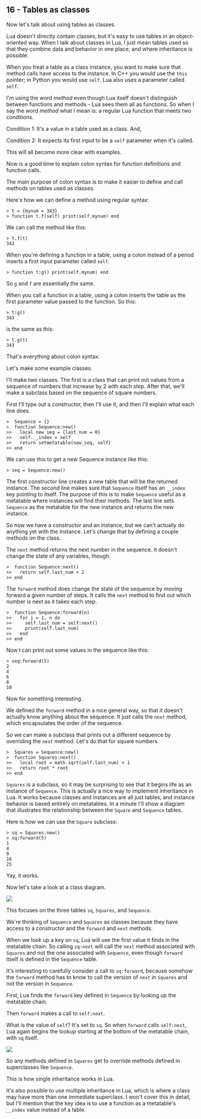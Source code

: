 ## 16 - Tables as classes

<!-- 16.1 intro -->

Now let's talk about using tables as classes.

Lua doesn't directly contain classes, but it's
easy to use tables in an object-oriented way.
When I talk about classes in Lua, I just mean
tables used so that they
combine data and behavior in one place, and
where inheritance is possible.

When you treat a table as a class instance, you
want to make sure that method calls have access
to the instance. In C++ you would use the `this`
pointer; in Python you would use `self`.
Lua also uses a parameter called `self`.

I'm using the word *method* even though
Lua itself doesn't distinguish between functions
and methods - Lua sees them all as functions.
So when I say the word *method* what I mean is:
a regular Lua function that meets two conditions.

Condition 1: It's a value in a table used as a class. And,

Condition 2: It expects its first input to be a `self` parameter when it's called.

This will all become more clear with examples.

<!-- 16.2 colon syntax -->

Now is a good time to explain colon syntax for
function definitions and function calls.

The main purpose of colon syntax is to make it easier
to define and call methods on tables used as classes.

Here's how we can define a method using regular syntax:

    > t = {mynum = 343}
    > function t.f(self) print(self.mynum) end

We can call the method like this:

    > t.f(t)
    343

When you're defining a function in a table, using a colon
instead of a period inserts a first input parameter called
`self`.

    > function t:g() print(self.mynum) end

So `g` and `f` are essentially the same.

When you call a function in a table, using a colon inserts
the table as the first parameter value passed to the function.
So this:

    > t:g()
    343

is the same as this:

    > t.g(t)
    343

That's everything about colon syntax.

<!-- 16.3 constructors -->

Let's make some example classes.

I'll make two classes. The first is a class that
can print out values from a sequence of numbers that
increase by 2 with each step.
After that, we'll make a subclass based on the
sequence of square numbers.

First I'll type out a constructor, then I'll use it,
and then I'll explain what each line does.

    >  Sequence = {}
    >  function Sequence:new()
    >>   local new_seq = {last_num = 0}
    >>   self.__index = self
    >>   return setmetatable(new_seq, self)
    >> end

We can use this to get a new Sequence instance
like this:

    > seq = Sequence:new()

The first constructor line creates a new table that
will be the returned instance. The second line makes
sure that `Sequence` itself has an `__index` key
pointing to itself. The purpose of this is to make
`Sequence` useful as a metatable where instances
will find their methods. The last line sets
`Sequence` as the metatable for the new instance
and returns the new instance.

<!-- 16.4 methods -->

So now we have a constructor and an instance, but
we can't actually do anything yet with the instance.
Let's change that by defining a couple methods on
the class.

The `next` method returns the next number in the
sequence. It doesn't change the state of any
variables, though.

    >  function Sequence:next()
    >>   return self.last_num + 2
    >> end

The `forward` method does change the state of
the sequence by moving forward a given number
of steps. It calls the `next` method to find out
which number is next as it takes each step.

    >  function Sequence:forward(n)
    >>   for i = 1, n do
    >>     self.last_num = self:next()
    >>     print(self.last_num)
    >>   end
    >> end

Now I can print out some values in the sequence
like this:

    > seq:forward(5)
    2
    4
    6
    8
    10

<!-- 16.5 inheritance -->

Now for something interesting.

We defined the `forward` method in a nice general
way, so that it doesn't actually know anything about
the sequence. It just calls the `next` method, which
encapsulates the order of the sequence.

So we can make a subclass that prints out a
different sequence by overriding the `next` method.
Let's do that for square numbers.

    >  Squares = Sequence:new()
    >  function Squares:next()
    >>   local root = math.sqrt(self.last_num) + 1
    >>   return root * root
    >> end

`Squares` is a subclass, so it may be surprising to see
that it begins life as an instance of `Sequence`. This
is actually a nice way to implement inheritance in Lua.
It works because classes and instances are all just
tables, and instance behavior is based entirely on
metatables. In a minute I'll show a diagram that
illustrates the relationship between the `Square`
and `Sequence` tables.

Here is how we can use the `Square` subclass:

    > sq = Squares:new()
    > sq:forward(5)
    1
    4
    9
    16
    25

Yay, it works.

Now let's take a look at a class diagram.

![](https://raw.githubusercontent.com/tylerneylon/video-scripts/master/learn_lua_in_an_hour/img/slide3.png)

This focuses on the three tables `sq`, `Squares`,
and `Sequence`.

We're thinking of `Sequence` and `Squares` as
classes because they have access to a constructor and
the `forward` and `next` methods.

When we look up a key on `sq`, Lua will use the first
value it finds in the metatable chain. So calling
`sq:next` will call the `next` method associated with
`Squares` and not the one associated with `Sequence`,
even though `forward` itself is defined in the
`Sequence` table.

<!-- next slide -->

It's interesting to carefully consider a call to
`sq:forward`, because somehow the `forward` method
has to know to call the version of `next` in
`Squares` and not the version in `Sequence`.

<!-- next slide -->

First, Lua finds the `forward` key defined in
`Sequence` by looking up the metatable chain.

<!-- next slide -->

Then `forward` makes a call to `self:next`.

What is the value of `self`? It's set to `sq`.
So when `forward` calls `self:next`,
Lua again begins the lookup starting at the bottom
of the metatable chain, with `sq` itself.

![](https://raw.githubusercontent.com/tylerneylon/video-scripts/master/learn_lua_in_an_hour/img/slide4.png)

So any methods defined in `Squares` get to override
methods defined in superclasses like `Sequence`.

This is how single inheritance works in Lua.

It's also possible to use multiple inheritance in Lua,
which is where a class may have more than one
immediate superclass. I won't cover this in detail,
but I'll mention that the key idea is to use a function
as a metatable's `__index` value instead of a table.
